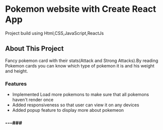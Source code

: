 # Pokemon website with Create React App

Project build using Html,CSS,JavaScript,ReactJs

## About This Project

Fancy pokemon card with their stats(Attack and Strong Attacks).By reading Pokemon cards you can know which type of pokemon it is and his weight and height.

### Features

- Implemented Load more pokemons to make sure that all pokemons haven't render once
- Added responsiveness so that user can view it on any devices
- Added popup feature to display more about pokemeon

### ---###

